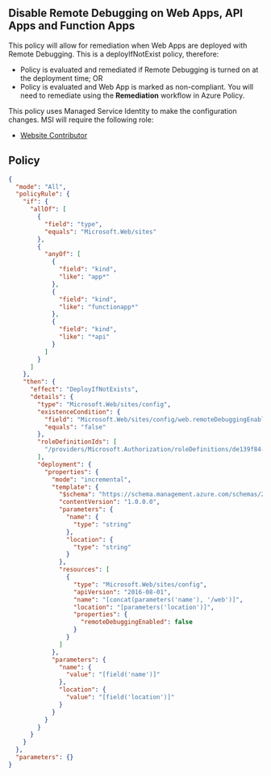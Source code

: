 ## Disable Remote Debugging on Web Apps, API Apps and Function Apps

This policy will allow for remediation when Web Apps are deployed with Remote Debugging.  This is a deployIfNotExist policy, therefore:

* Policy is evaluated and remediated if Remote Debugging is turned on at the deployment time; OR
* Policy is evaluated and Web App is marked as non-compliant.  You will need to remediate using the **Remediation** workflow in Azure Policy.

This policy uses Managed Service Identity to make the configuration changes.  MSI will require the following role:

* [Website Contributor](https://docs.microsoft.com/en-us/azure/role-based-access-control/built-in-roles#website-contributor)

## Policy

```json
{
  "mode": "All",
  "policyRule": {
    "if": {
      "allOf": [
        {
          "field": "type",
          "equals": "Microsoft.Web/sites"
        },
        {
          "anyOf": [
            {
              "field": "kind",
              "like": "app*"
            },
            {
              "field": "kind",
              "like": "functionapp*"
            },
            {
              "field": "kind",
              "like": "*api"
            }
          ]
        }
      ]
    },
    "then": {
      "effect": "DeployIfNotExists",
      "details": {
        "type": "Microsoft.Web/sites/config",
        "existenceCondition": {
          "field": "Microsoft.Web/sites/config/web.remoteDebuggingEnabled",
          "equals": "false"
        },
        "roleDefinitionIds": [
          "/providers/Microsoft.Authorization/roleDefinitions/de139f84-1756-47ae-9be6-808fbbe84772"
        ],
        "deployment": {
          "properties": {
            "mode": "incremental",
            "template": {
              "$schema": "https://schema.management.azure.com/schemas/2015-01-01/deploymentTemplate.json#",
              "contentVersion": "1.0.0.0",
              "parameters": {
                "name": {
                  "type": "string"
                },
                "location": {
                  "type": "string"
                }
              },
              "resources": [
                {
                  "type": "Microsoft.Web/sites/config",
                  "apiVersion": "2016-08-01",
                  "name": "[concat(parameters('name'), '/web')]",
                  "location": "[parameters('location')]",
                  "properties": {
                    "remoteDebuggingEnabled": false
                  }
                }
              ]
            },
            "parameters": {
              "name": {
                "value": "[field('name')]"
              },
              "location": {
                "value": "[field('location')]"
              }
            }
          }
        }
      }
    }
  },
  "parameters": {}
}
```
